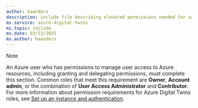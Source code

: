 ```yaml
---
author: baanders
description: include file describing elevated permissions needed for some management steps
ms.service: azure-digital-twins
ms.topic: include
ms.date: 03/13/2025
ms.author: baanders
---
```


>[!NOTE]
> An Azure user who has permissions to manage user access to Azure resources, including granting and delegating permissions, must complete this section. Common roles that meet this requirement are **Owner**, **Account admin**, or the combination of **User Access Administrator** and **Contributor**. For more information about permission requirements for Azure Digital Twins roles, see [Set up an instance and authentication](../articles/digital-twins/how-to-set-up-instance-portal.md#prerequisites-permission-requirements).
